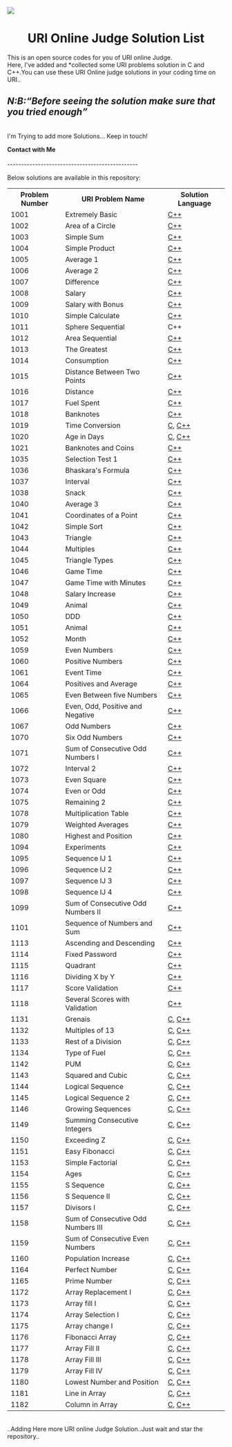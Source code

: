 <img src="https://dka575ofm4ao0.cloudfront.net/pages-transactional_logos/retina/9144/Rl1qxNZhT5u7Bii1tesO" >
<h1 align="center">URI Online Judge Solution List</h1>
This is an open source codes for you of URI online Judge.<br/>
Here, I've added and *collected some URI problems solution in C and C++.You can use these URI Online judge solutions in your coding time on URI..<br/>
<em><h2>N:B:<q>Before seeing the solution make sure that you tried enough</q></h3></em><br/>
I'm Trying to add more Solutions... Keep in touch!<br>

<strong>Contact with Me</strong><br> 
<br>
-----------------------------------------------<br />

Below solutions are available in this repository:<br />

<table class="table table-responsive">

<tr>
<th>Problem Number</th>
<th>URI Problem Name </th>
<th>Solution Language</th>
</tr>

<tr>
<td>1001</td>
<td>Extremely Basic</td>
<td>
    <a href="https://github.com/HimelAhmed/URI-Online-Judge-Solutions/blob/master/All%20Codes/URI_1001.cpp">C++</a>
</td>
</tr>

<tr>
<td>1002</td>
<td>Area of a Circle</td>
<td>
    <a href="https://github.com/HimelAhmed/URI-Online-Judge-Solutions/blob/master/All%20Codes/URI_1002.cpp">C++</a>
</td>
</tr>

<tr>
<td>1003</td>
<td>Simple Sum</td>
<td>
    <a href="https://github.com/HimelAhmed/URI-Online-Judge-Solutions/blob/master/All%20Codes/URI_1003.cpp">C++</a>
</td>
</tr>

<tr>
<td>1004</td>
<td>Simple Product</td>
<td>
    <a href="https://github.com/HimelAhmed/URI-Online-Judge-Solutions/blob/master/All%20Codes/URI_1004.cpp">C++</a>
</td>
</tr>

<tr>
<td>1005</td>
<td>Average 1</td>
<td><a href="https://github.com/HimelAhmed/URI-Online-Judge-Solutions/blob/master/All%20Codes/URI_1005.cpp">C++</a>
</td>
</tr>

<tr>
<td>1006</td>
<td>Average 2</td>
<td><a href="https://github.com/HimelAhmed/URI-Online-Judge-Solutions/blob/master/All%20Codes/URI_1006.cpp">C++</a>
</td>
</tr>

<tr>
<td>1007</td>
<td>Difference</td>
<td>
    <a href="https://github.com/HimelAhmed/URI-Online-Judge-Solutions/blob/master/All%20Codes/URI_1007.cpp">C++</a>
</td>
</tr>

<tr>
<td>1008</td>
<td>Salary</td>
<td>
    <a href="https://github.com/HimelAhmed/URI-Online-Judge-Solutions/blob/master/All%20Codes/URI_1008.cpp">C++</a>
</td>
</tr>

<tr>
<td>1009</td>
<td>Salary with Bonus</td>
<td>
    <a href="https://github.com/HimelAhmed/URI-Online-Judge-Solutions/blob/master/All%20Codes/URI_1009.cpp">C++</a>
</td>
</tr>

<tr>
<td>1010</td>
<td>Simple Calculate</td>
<td>
    <a href="https://github.com/HimelAhmed/URI-Online-Judge-Solutions/blob/master/All%20Codes/URI_1010.cpp">C++</a>
</td>
</tr>

<tr>
<td>1011</td>
<td>Sphere Sequential</td>
<td
    <a href="https://github.com/HimelAhmed/URI-Online-Judge-Solutions/blob/master/All%20Codes/URI_1011.cpp">C++</a>
</td>
</tr>

<tr>
<td>1012</td>
<td>Area Sequential</td>
<td>
    <a href="https://github.com/HimelAhmed/URI-Online-Judge-Solutions/blob/master/All%20Codes/URI_1012.cpp">C++</a>
</td>
</tr>

<tr>
<td>1013</td>
<td>The Greatest</td>
<td>
    <a href="https://github.com/HimelAhmed/URI-Online-Judge-Solutions/blob/master/All%20Codes/URI_1013.cpp">C++</a>
</td>
</tr>

<tr>
<td>1014</td>
<td>Consumption</td>
<td>
    <a href="https://github.com/HimelAhmed/URI-Online-Judge-Solutions/blob/master/All%20Codes/URI_1014.cpp">C++</a>
</td>
</tr>

<tr>
<td>1015</td>
<td>Distance Between Two Points</td>
<td>
    <a href="https://github.com/HimelAhmed/URI-Online-Judge-Solutions/blob/master/All%20Codes/URI_1015.cpp">C++</a>
</td>
</tr>

<tr>
<td>1016</td>
<td>Distance</td>
<td>
    <a href="https://github.com/HimelAhmed/URI-Online-Judge-Solutions/blob/master/All%20Codes/URI_1016.cpp">C++</a>
</td>
</tr>

<tr>
<td>1017</td>
<td>Fuel Spent</td>
<td>
    <a href="https://github.com/HimelAhmed/URI-Online-Judge-Solutions/blob/master/All%20Codes/URI_1017.cpp">C++</a>
</td>
</tr>

<tr>
<td>1018</td>
<td>Banknotes</td>
<td>
    <a href="https://github.com/HimelAhmed/URI-Online-Judge-Solutions/blob/master/All%20Codes/URI_1018.cpp">C++</a>
</td>
</tr>

<tr>
<td>1019</td>
<td>Time Conversion</td>
<td><a href="https://github.com/HimelAhmed/URI-Online-Judge-Solutions/blob/master/All%20Codes/URI_1019.c">C</a>,
    <a href="https://github.com/HimelAhmed/URI-Online-Judge-Solutions/blob/master/All%20Codes/URI_1019.cpp">C++</a>
</td>
</tr>

<tr>
<td>1020</td>
<td>Age in Days</td>
<td><a href="https://github.com/HimelAhmed/URI-Online-Judge-Solutions/blob/master/All%20Codes/URI_1020.c">C</a>,
    <a href="https://github.com/HimelAhmed/URI-Online-Judge-Solutions/blob/master/All%20Codes/URI_1020.cpp">C++</a>
</td>
</tr>

<tr>
<td>1021</td>
<td>Banknotes and Coins</td>
<td>
    <a href="https://github.com/HimelAhmed/URI-Online-Judge-Solutions/blob/master/All%20Codes/URI_1021.cpp">C++</a>
</td>
</tr>

<tr>
<td>1035</td>
<td>Selection Test 1</td>
<td>
    <a href="https://github.com/HimelAhmed/URI-Online-Judge-Solutions/blob/master/All%20Codes/URI_1035.cpp">C++</a>
</td>
</tr>

<tr>
<td>1036</td>
<td>Bhaskara's Formula</td>
<td>
    <a href="https://github.com/HimelAhmed/URI-Online-Judge-Solutions/blob/master/All%20Codes/URI_1036.cpp">C++</a>
</td>
</tr>

<tr>
<td>1037</td>
<td>Interval</td>
<td>
    <a href="https://github.com/HimelAhmed/URI-Online-Judge-Solutions/blob/master/All%20Codes/URI_1037.cpp">C++</a>
</td>
</tr>

<tr>
<td>1038</td>
<td>Snack</td>
<td>
    <a href="https://github.com/HimelAhmed/URI-Online-Judge-Solutions/blob/master/All%20Codes/URI_1038.cpp">C++</a>
</td>
</tr>

<tr>
<td>1040</td>
<td>Average 3</td>
<td>
    <a href="https://github.com/HimelAhmed/URI-Online-Judge-Solutions/blob/master/All%20Codes/URI_1040.cpp">C++</a>
</td>
</tr>

<tr>
<td>1041</td>
<td>Coordinates of a Point</td>
<td>
    <a href="https://github.com/HimelAhmed/URI-Online-Judge-Solutions/blob/master/All%20Codes/URI_1041.cpp">C++</a>
</td>
</tr>

<tr>
<td>1042</td>
<td>Simple Sort</td>
<td>
    <a href="https://github.com/HimelAhmed/URI-Online-Judge-Solutions/blob/master/All%20Codes/URI_1042.cpp">C++</a>
</td>
</tr>

<tr>
<td>1043</td>
<td>Triangle</td>
<td>
    <a href="https://github.com/HimelAhmed/URI-Online-Judge-Solutions/blob/master/All%20Codes/URI_1043.cpp">C++</a>
</td>
</tr>

<tr>
<td>1044</td>
<td>Multiples</td>
<td>
    <a href="https://github.com/HimelAhmed/URI-Online-Judge-Solutions/blob/master/All%20Codes/URI_1044.cpp">C++</a>
</td>
</tr>

<tr>
<td>1045</td>
<td>Triangle Types</td>
<td>
    <a href="https://github.com/HimelAhmed/URI-Online-Judge-Solutions/blob/master/All%20Codes/URI_1045.cpp">C++</a>
</td>
</tr>

<tr>
<td>1046</td>
<td>Game Time</td>
<td>
    <a href="https://github.com/HimelAhmed/URI-Online-Judge-Solutions/blob/master/All%20Codes/URI_1046.cpp">C++</a>
</td>
</tr>

<tr>
<td>1047</td>
<td>Game Time with Minutes</td>
<td>
    <a href="https://github.com/HimelAhmed/URI-Online-Judge-Solutions/blob/master/All%20Codes/URI_1047.cpp">C++</a>
</td>
</tr>

<tr>
<td>1048</td>
<td>Salary Increase</td>
<td>
    <a href="https://github.com/HimelAhmed/URI-Online-Judge-Solutions/blob/master/All%20Codes/URI_1048.cpp">C++</a>
</td>
</tr>

<tr>
<td>1049</td>
<td>Animal</td>
<td>
    <a href="https://github.com/HimelAhmed/URI-Online-Judge-Solutions/blob/master/All%20Codes/URI_1049.cpp">C++</a>
</td>
</tr>

<tr>
<td>1050</td>
<td>DDD</td>
<td>
    <a href="https://github.com/HimelAhmed/URI-Online-Judge-Solutions/blob/master/All%20Codes/URI_1050.cpp">C++</a>
</td>
</tr>

<tr>
<td>1051</td>
<td>Animal</td>
<td>
    <a href="https://github.com/HimelAhmed/URI-Online-Judge-Solutions/blob/master/All%20Codes/URI_1051.cpp">C++</a>
</td>
</tr>

<tr>
<td>1052</td>
<td>Month</td>
<td>
    <a href="https://github.com/HimelAhmed/URI-Online-Judge-Solutions/blob/master/All%20Codes/URI_1052.cpp">C++</a>
</td>
</tr>

<tr>
<td>1059</td>
<td>Even Numbers</td>
<td>
    <a href="https://github.com/HimelAhmed/URI-Online-Judge-Solutions/blob/master/All%20Codes/URI_1059.cpp">C++</a>
</td>
</tr>

<tr>
<td>1060</td>
<td>Positive Numbers</td>
<td>
    <a href="https://github.com/HimelAhmed/URI-Online-Judge-Solutions/blob/master/All%20Codes/URI_1060.cpp">C++</a>
</td>
</tr>

<tr>
<td>1061</td>
<td>Event Time</td>
<td>
    <a href="https://github.com/HimelAhmed/URI-Online-Judge-Solutions/blob/master/All%20Codes/URI_1061.cpp">C++</a>
</td>
</tr>

<tr>
<td>1064</td>
<td>Positives and Average</td>
<td>
    <a href="https://github.com/HimelAhmed/URI-Online-Judge-Solutions/blob/master/All%20Codes/URI_1064.cpp">C++</a>
</td>
</tr>

<tr>
<td>1065</td>
<td>Even Between five Numbers</td>
<td>
    <a href="https://github.com/HimelAhmed/URI-Online-Judge-Solutions/blob/master/All%20Codes/URI_1065.cpp">C++</a>
</td>
</tr>

<tr>
<td>1066</td>
<td>Even, Odd, Positive and Negative</td>
<td>
    <a href="https://github.com/HimelAhmed/URI-Online-Judge-Solutions/blob/master/All%20Codes/URI_1066.cpp">C++</a>
</td>
</tr>

<tr>
<td>1067</td>
<td>Odd Numbers</td>
<td>
    <a href="https://github.com/HimelAhmed/URI-Online-Judge-Solutions/blob/master/All%20Codes/URI_1067.cpp">C++</a>
</td>
</tr>

<tr>
<td>1070</td>
<td>Six Odd Numbers</td>
<td>
    <a href="https://github.com/HimelAhmed/URI-Online-Judge-Solutions/blob/master/All%20Codes/URI_1070.cpp">C++</a>
</td>
</tr>

<tr>
<td>1071</td>
<td>Sum of Consecutive Odd Numbers I</td>
<td>
    <a href="https://github.com/HimelAhmed/URI-Online-Judge-Solutions/blob/master/All%20Codes/URI_1071.cpp">C++</a>
</td>
</tr>

<tr>
<td>1072</td>
<td>Interval 2</td>
<td>
    <a href="https://github.com/HimelAhmed/URI-Online-Judge-Solutions/blob/master/All%20Codes/URI_1072.cpp">C++</a>
</td>
</tr>

<tr>
<td>1073</td>
<td>Even Square</td>
<td>
    <a href="https://github.com/HimelAhmed/URI-Online-Judge-Solutions/blob/master/All%20Codes/URI_1073.cpp">C++</a>
</td>
</tr>

<tr>
<td>1074</td>
<td>Even or Odd</td>
<td>
    <a href="https://github.com/HimelAhmed/URI-Online-Judge-Solutions/blob/master/All%20Codes/URI_1074.cpp">C++</a>
</td>
</tr>

<tr>
<td>1075</td>
<td>Remaining 2</td>
<td>
    <a href="https://github.com/HimelAhmed/URI-Online-Judge-Solutions/blob/master/All%20Codes/URI_1075.cpp">C++</a>
</td>
</tr>

<tr>
<td>1078</td>
<td>Multiplication Table</td>
<td>
    <a href="https://github.com/HimelAhmed/URI-Online-Judge-Solutions/blob/master/All%20Codes/URI_1078.cpp">C++</a>
</td>
</tr>

<tr>
<td>1079</td>
<td>Weighted Averages</td>
<td>
    <a href="https://github.com/HimelAhmed/URI-Online-Judge-Solutions/blob/master/All%20Codes/URI_1079.cpp">C++</a>
</td>
</tr>

<tr>
<td>1080</td>
<td>Highest and Position</td>
<td>
    <a href="https://github.com/HimelAhmed/URI-Online-Judge-Solutions/blob/master/All%20Codes/URI_1080.cpp">C++</a>
</td>
</tr>

<tr>
<td>1094</td>
<td>Experiments</td>
<td>
    <a href="https://github.com/HimelAhmed/URI-Online-Judge-Solutions/blob/master/All%20Codes/URI_1094.cpp">C++</a>
</td>
</tr>

<tr>
<td>1095</td>
<td>Sequence IJ 1</td>
<td>
    <a href="https://github.com/HimelAhmed/URI-Online-Judge-Solutions/blob/master/All%20Codes/URI_1095.cpp">C++</a>
</td>
</tr>

<tr>
<td>1096</td>
<td>Sequence IJ 2</td>
<td>
    <a href="https://github.com/HimelAhmed/URI-Online-Judge-Solutions/blob/master/All%20Codes/URI_1096.cpp">C++</a>
</td>
</tr>

<tr>
<td>1097</td>
<td>Sequence IJ 3</td>
<td>
    <a href="https://github.com/HimelAhmed/URI-Online-Judge-Solutions/blob/master/All%20Codes/URI_1097.cpp">C++</a>
</td>
</tr>

<tr>
<td>1098</td>
<td>Sequence IJ 4</td>
<td>
    <a href="https://github.com/HimelAhmed/URI-Online-Judge-Solutions/blob/master/All%20Codes/URI_1098.cpp">C++</a>
</td>
</tr>

<tr>
<td>1099</td>
<td>Sum of Consecutive Odd Numbers II</td>
<td>
    <a href="https://github.com/HimelAhmed/URI-Online-Judge-Solutions/blob/master/All%20Codes/URI_1099.cpp">C++</a>
</td>
</tr>

<tr>
<td>1101</td>
<td>Sequence of Numbers and Sum</td>
<td>
    <a href="https://github.com/HimelAhmed/URI-Online-Judge-Solutions/blob/master/All%20Codes/URI_1101.cpp">C++</a>
</td>
</tr>

<tr>
<td>1113</td>
<td>Ascending and Descending</td>
<td>
    <a href="https://github.com/HimelAhmed/URI-Online-Judge-Solutions/blob/master/All%20Codes/URI_1113.cpp">C++</a>
</td>
</tr>

<tr>
<td>1114</td>
<td>Fixed Password</td>
<td>
    <a href="https://github.com/HimelAhmed/URI-Online-Judge-Solutions/blob/master/All%20Codes/URI_1114.cpp">C++</a>
</td>
</tr>

<tr>
<td>1115</td>
<td>Quadrant</td>
<td>
    <a href="https://github.com/HimelAhmed/URI-Online-Judge-Solutions/blob/master/All%20Codes/URI_1115.cpp">C++</a>
</td>
</tr>

<tr>
<td>1116</td>
<td>Dividing X by Y</td>
<td>
    <a href="https://github.com/HimelAhmed/URI-Online-Judge-Solutions/blob/master/All%20Codes/URI_1116.cpp">C++</a>
</td>
</tr>

<tr>
<td>1117</td>
<td>Score Validation</td>
<td>
    <a href="https://github.com/HimelAhmed/URI-Online-Judge-Solutions/blob/master/All%20Codes/URI_1117.cpp">C++</a>
</td>
</tr>

<tr>
<td>1118</td>
<td>Several Scores with Validation</td>
<td>
    <a href="https://github.com/HimelAhmed/URI-Online-Judge-Solutions/blob/master/All%20Codes/URI_1118.cpp">C++</a>
</td>
</tr>

<tr>
<td>1131</td>
<td>Grenais</td>
<td><a href="https://github.com/HimelAhmed/URI-Online-Judge-Solutions/blob/master/All%20Codes/URI_1131.c">C</a>,
    <a href="https://github.com/HimelAhmed/URI-Online-Judge-Solutions/blob/master/All%20Codes/URI_1131.cpp">C++</a>
</td>
</tr>

<tr>
<td>1132</td>
<td>Multiples of 13</td>
<td><a href="https://github.com/HimelAhmed/URI-Online-Judge-Solutions/blob/master/All%20Codes/URI_1132.c">C</a>,
    <a href="https://github.com/HimelAhmed/URI-Online-Judge-Solutions/blob/master/All%20Codes/URI_1132.cpp">C++</a>
</td>
</tr>

<tr>
<td>1133</td>
<td>Rest of a Division</td>
<td><a href="https://github.com/HimelAhmed/URI-Online-Judge-Solutions/blob/master/All%20Codes/URI_1133.c">C</a>,
    <a href="https://github.com/HimelAhmed/URI-Online-Judge-Solutions/blob/master/All%20Codes/URI_1133.cpp">C++</a>
</td>
</tr>

<tr>
<td>1134</td>
<td>Type of Fuel</td>
<td><a href="https://github.com/HimelAhmed/URI-Online-Judge-Solutions/blob/master/All%20Codes/URI_1134.c">C</a>,
    <a href="https://github.com/HimelAhmed/URI-Online-Judge-Solutions/blob/master/All%20Codes/URI_1134.cpp">C++</a>
</td>
</tr>

<tr>
<td>1142</td>
<td>PUM</td>
<td><a href="https://github.com/HimelAhmed/URI-Online-Judge-Solutions/blob/master/All%20Codes/URI_1142.c">C</a>,
    <a href="https://github.com/HimelAhmed/URI-Online-Judge-Solutions/blob/master/All%20Codes/URI_1142.cpp">C++</a>
</td>
</tr>

<tr>
<td>1143</td>
<td>Squared and Cubic</td>
<td><a href="https://github.com/HimelAhmed/URI-Online-Judge-Solutions/blob/master/All%20Codes/URI_1143.c">C</a>,
    <a href="https://github.com/HimelAhmed/URI-Online-Judge-Solutions/blob/master/All%20Codes/URI_1143.cpp">C++</a>
</td>
</tr>

<tr>
<td>1144</td>
<td>Logical Sequence</td>
<td><a href="https://github.com/HimelAhmed/URI-Online-Judge-Solutions/blob/master/All%20Codes/URI_1114.c">C</a>,
    <a href="https://github.com/HimelAhmed/URI-Online-Judge-Solutions/blob/master/All%20Codes/URI_1114.cpp">C++</a>
</td>
</tr>

<tr>
<td>1145</td>
<td>Logical Sequence 2</td>
<td><a href="https://github.com/HimelAhmed/URI-Online-Judge-Solutions/blob/master/All%20Codes/URI_1145.c">C</a>,
    <a href="https://github.com/HimelAhmed/URI-Online-Judge-Solutions/blob/master/All%20Codes/URI_1145.cpp">C++</a>
</td>
</tr>

<tr>
<td>1146</td>
<td>Growing Sequences</td>
<td><a href="https://github.com/HimelAhmed/URI-Online-Judge-Solutions/blob/master/All%20Codes/URI_1146.c">C</a>,
    <a href="https://github.com/HimelAhmed/URI-Online-Judge-Solutions/blob/master/All%20Codes/URI_1146.cpp">C++</a>
</td>
</tr>

<tr>
<td>1149</td>
<td>Summing Consecutive Integers</td>
<td><a href="https://github.com/HimelAhmed/URI-Online-Judge-Solutions/blob/master/All%20Codes/URI_1149.c">C</a>,
    <a href="https://github.com/HimelAhmed/URI-Online-Judge-Solutions/blob/master/All%20Codes/URI_1149.cpp">C++</a>
</td>
</tr>

<tr>
<td>1150</td>
<td>Exceeding Z</td>
<td><a href="https://github.com/HimelAhmed/URI-Online-Judge-Solutions/blob/master/All%20Codes/URI_1150.c">C</a>,
    <a href="https://github.com/HimelAhmed/URI-Online-Judge-Solutions/blob/master/All%20Codes/URI_1150.cpp">C++</a>
</td>
</tr>

<tr>
<td>1151</td>
<td>Easy Fibonacci</td>
<td><a href="https://github.com/HimelAhmed/URI-Online-Judge-Solutions/blob/master/All%20Codes/URI_1151.c">C</a>,
    <a href="https://github.com/HimelAhmed/URI-Online-Judge-Solutions/blob/master/All%20Codes/URI_1151.cpp">C++</a>
</td>
</tr>

<tr>
<td>1153</td>
<td>Simple Factorial</td>
<td><a href="https://github.com/HimelAhmed/URI-Online-Judge-Solutions/blob/master/All%20Codes/URI_1153.c">C</a>,
    <a href="https://github.com/HimelAhmed/URI-Online-Judge-Solutions/blob/master/All%20Codes/URI_1153.cpp">C++</a>
</td>
</tr>

<tr>
<td>1154</td>
<td>Ages</td>
<td><a href="https://github.com/HimelAhmed/URI-Online-Judge-Solutions/blob/master/All%20Codes/URI_1154.c">C</a>,
    <a href="https://github.com/HimelAhmed/URI-Online-Judge-Solutions/blob/master/All%20Codes/URI_1154.cpp">C++</a>
</td>
</tr>

<tr>
<td>1155</td>
<td>S Sequence</td>
<td><a href="https://github.com/HimelAhmed/URI-Online-Judge-Solutions/blob/master/All%20Codes/URI_1155.c">C</a>,
    <a href="https://github.com/HimelAhmed/URI-Online-Judge-Solutions/blob/master/All%20Codes/URI_1155.cpp">C++</a>
</td>
</tr>

<tr>
<td>1156</td>
<td>S Sequence II</td>
<td><a href="https://github.com/HimelAhmed/URI-Online-Judge-Solutions/blob/master/All%20Codes/URI_1156.c">C</a>,
    <a href="https://github.com/HimelAhmed/URI-Online-Judge-Solutions/blob/master/All%20Codes/URI_1156.cpp">C++</a>
</td>
</tr>

<tr>
<td>1157</td>
<td>Divisors I</td>
<td><a href="https://github.com/HimelAhmed/URI-Online-Judge-Solutions/blob/master/All%20Codes/URI_1157.c">C</a>,
    <a href="https://github.com/HimelAhmed/URI-Online-Judge-Solutions/blob/master/All%20Codes/URI_1157.cpp">C++</a>
</td>
</tr>

<tr>
<td>1158</td>
<td>Sum of Consecutive Odd Numbers III</td>
<td><a href="https://github.com/HimelAhmed/URI-Online-Judge-Solutions/blob/master/All%20Codes/URI_1158.c">C</a>,
    <a href="https://github.com/HimelAhmed/URI-Online-Judge-Solutions/blob/master/All%20Codes/URI_1158.cpp">C++</a>
</td>
</tr>

<tr>
<td>1159</td>
<td>Sum of Consecutive Even Numbers</td>
<td><a href="https://github.com/HimelAhmed/URI-Online-Judge-Solutions/blob/master/All%20Codes/URI_1159.c">C</a>,
    <a href="https://github.com/HimelAhmed/URI-Online-Judge-Solutions/blob/master/All%20Codes/URI_1159.cpp">C++</a>
</td>
</tr>

<tr>
<td>1160</td>
<td>Population Increase</td>
<td><a href="https://github.com/HimelAhmed/URI-Online-Judge-Solutions/blob/master/All%20Codes/URI_1160.c">C</a>,
    <a href="https://github.com/HimelAhmed/URI-Online-Judge-Solutions/blob/master/All%20Codes/URI_1160.cpp">C++</a>
</td>
</tr>

<tr>
<td>1164</td>
<td>Perfect Number</td>
<td><a href="https://github.com/HimelAhmed/URI-Online-Judge-Solutions/blob/master/All%20Codes/URI_1164.c">C</a>,
    <a href="https://github.com/HimelAhmed/URI-Online-Judge-Solutions/blob/master/All%20Codes/URI_1164.cpp">C++</a>
</td>
</tr>

<tr>
<td>1165</td>
<td>Prime Number</td>
<td><a href="https://github.com/HimelAhmed/URI-Online-Judge-Solutions/blob/master/All%20Codes/URI_1165.c">C</a>,
    <a href="https://github.com/HimelAhmed/URI-Online-Judge-Solutions/blob/master/All%20Codes/URI_1165.cpp">C++</a>
</td>
</tr>

<tr>
<td>1172</td>
<td>Array Replacement I</td>
<td><a href="https://github.com/HimelAhmed/URI-Online-Judge-Solutions/blob/master/All%20Codes/URI_1172.c">C</a>,
    <a href="https://github.com/HimelAhmed/URI-Online-Judge-Solutions/blob/master/All%20Codes/URI_1172.cpp">C++</a>
</td>
</tr>

<tr>
<td>1173</td>
<td>Array fill I</td>
<td><a href="https://github.com/HimelAhmed/URI-Online-Judge-Solutions/blob/master/All%20Codes/URI_1173.c">C</a>,
    <a href="https://github.com/HimelAhmed/URI-Online-Judge-Solutions/blob/master/All%20Codes/URI_1173.cpp">C++</a>
</td>
</tr>

<tr>
<td>1174</td>
<td>Array Selection I</td>
<td><a href="https://github.com/HimelAhmed/URI-Online-Judge-Solutions/blob/master/All%20Codes/URI_1174.c">C</a>,
    <a href="https://github.com/HimelAhmed/URI-Online-Judge-Solutions/blob/master/All%20Codes/URI_1174.cpp">C++</a>
</td>
</tr>

<tr>
<td>1175</td>
<td>Array change I</td>
<td><a href="https://github.com/HimelAhmed/URI-Online-Judge-Solutions/blob/master/All%20Codes/URI_1175.c">C</a>,
    <a href="https://github.com/HimelAhmed/URI-Online-Judge-Solutions/blob/master/All%20Codes/URI_1175.cpp">C++</a>
</td>
</tr>

<tr>
<td>1176</td>
<td>Fibonacci Array</td>
<td><a href="https://github.com/HimelAhmed/URI-Online-Judge-Solutions/blob/master/All%20Codes/URI_1176.c">C</a>,
    <a href="https://github.com/HimelAhmed/URI-Online-Judge-Solutions/blob/master/All%20Codes/URI_1176.cpp">C++</a>
</td>
</tr>

<tr>
<td>1177</td>
<td>Array Fill II</td>
<td><a href="https://github.com/HimelAhmed/URI-Online-Judge-Solutions/blob/master/All%20Codes/URI_1177.c">C</a>,
    <a href="https://github.com/HimelAhmed/URI-Online-Judge-Solutions/blob/master/All%20Codes/URI_1177.cpp">C++</a>
</td>
</tr>

<tr>
<td>1178</td>
<td>Array Fill III</td>
<td><a href="https://github.com/HimelAhmed/URI-Online-Judge-Solutions/blob/master/All%20Codes/URI_1178.c">C</a>,
    <a href="https://github.com/HimelAhmed/URI-Online-Judge-Solutions/blob/master/All%20Codes/URI_1178.cpp">C++</a>
</td>
</tr>

<tr>
<td>1179</td>
<td>Array Fill IV</td>
<td><a href="https://github.com/HimelAhmed/URI-Online-Judge-Solutions/blob/master/All%20Codes/URI_1179.c">C</a>,
    <a href="https://github.com/HimelAhmed/URI-Online-Judge-Solutions/blob/master/All%20Codes/URI_1179.cpp">C++</a>
</td>
</tr>

<tr>
<td>1180</td>
<td>Lowest Number and Position</td>
<td><a href="https://github.com/HimelAhmed/URI-Online-Judge-Solutions/blob/master/All%20Codes/URI_1180.c">C</a>,
    <a href="https://github.com/HimelAhmed/URI-Online-Judge-Solutions/blob/master/All%20Codes/URI_1180.cpp">C++</a>
</td>
</tr>

<tr>
<td>1181</td>
<td>Line in Array</td>
<td><a href="https://github.com/HimelAhmed/URI-Online-Judge-Solutions/blob/master/All%20Codes/URI_1181.c">C</a>,
    <a href="https://github.com/HimelAhmed/URI-Online-Judge-Solutions/blob/master/All%20Codes/URI_1181.cpp">C++</a>
</td>
</tr>

<tr>
<td>1182</td>
<td>Column in Array</td>
<td><a href="https://github.com/HimelAhmed/URI-Online-Judge-Solutions/blob/master/All%20Codes/URI_1182.c">C</a>,
    <a href="https://github.com/HimelAhmed/URI-Online-Judge-Solutions/blob/master/All%20Codes/URI_1182.cpp">C++</a>
</td>
</tr>

</table>
<br />..Adding Here more URI online Judge Solution..Just wait and star the repository..

